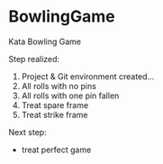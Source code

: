 # BowlingGame
Kata Bowling Game

Step realized:

1. Project & Git environment created...
2. All rolls with no pins
3. All rolls with one pin fallen
4. Treat spare frame
5. Treat strike frame

Next step: 

* treat perfect game
